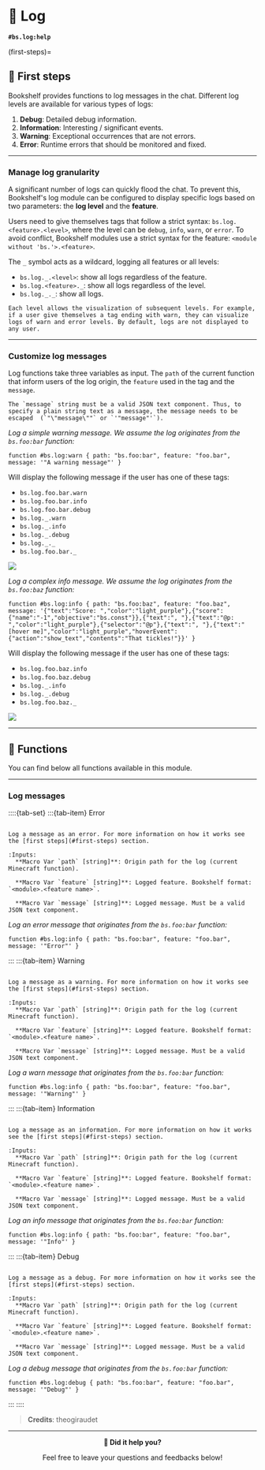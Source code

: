 # 📄 Log

**`#bs.log:help`**

(first-steps)=
## 👶 First steps

Bookshelf provides functions to log messages in the chat. Different log levels are available for various types of logs:
1. **Debug**: Detailed debug information.
2. **Information**: Interesting / significant events.
3. **Warning**: Exceptional occurrences that are not errors.
4. **Error**: Runtime errors that should be monitored and fixed.

---

### Manage log granularity

A significant number of logs can quickly flood the chat. To prevent this, Bookshelf's log module can be configured to display specific logs based on two parameters: the **log level** and the **feature**.

Users need to give themselves tags that follow a strict syntax: `bs.log.<feature>.<level>`, where the level can be `debug`, `info`, `warn`, or `error`. To avoid conflict, Bookshelf modules use a strict syntax for the feature: `<module without 'bs.'>.<feature>`.

The `_` symbol acts as a wildcard, logging all features or all levels:
- `bs.log._.<level>`: show all logs regardless of the feature.
- `bs.log.<feature>._`: show all logs regardless of the level.
- `bs.log._._`: show all logs.

```{note}
Each level allows the visualization of subsequent levels. For example, if a user give themselves a tag ending with warn, they can visualize logs of warn and error levels. By default, logs are not displayed to any user.
```

---

### Customize log messages

Log functions take three variables as input. The `path` of the current function that inform users of the log origin, the `feature` used in the tag and the `message`.

```{warning}
The `message` string must be a valid JSON text component. Thus, to specify a plain string text as a message, the message needs to be escaped  (`"\"message\""` or `'"message"'`).
```

*Log a simple warning message. We assume the log originates from the `bs.foo:bar` function:*
```mcfunction
function #bs.log:warn { path: "bs.foo:bar", feature: "foo.bar", message: '"A warning message"' }
```
Will display the following message if the user has one of these tags:
- `bs.log.foo.bar.warn`
- `bs.log.foo.bar.info`
- `bs.log.foo.bar.debug`
- `bs.log._.warn`
- `bs.log._.info`
- `bs.log._.debug`
- `bs.log._._`
- `bs.log.foo.bar._`

![](/_imgs/modules/log/example-1.png)

*Log a complex info message. We assume the log originates from the `bs.foo:baz` function:*
```mcfunction
function #bs.log:info { path: "bs.foo:baz", feature: "foo.baz", message: '{"text":"Score: ","color":"light_purple"},{"score":{"name":"-1","objective":"bs.const"}},{"text":", "},{"text":"@p: ","color":"light_purple"},{"selector":"@p"},{"text":", "},{"text":"[hover me]","color":"light_purple","hoverEvent":{"action":"show_text","contents":"That tickles!"}}' }
```

Will display the following message if the user has one of these tags:
- `bs.log.foo.baz.info`
- `bs.log.foo.baz.debug`
- `bs.log._.info`
- `bs.log._.debug`
- `bs.log.foo.baz._`

![](/_imgs/modules/log/example-2.png)

---

## 🔧 Functions

You can find below all functions available in this module.

---

### Log messages

::::{tab-set}
:::{tab-item} Error
```{function} #bs.log:error

Log a message as an error. For more information on how it works see the [first steps](#first-steps) section.

:Inputs:
  **Macro Var `path` [string]**: Origin path for the log (current Minecraft function).

  **Macro Var `feature` [string]**: Logged feature. Bookshelf format: `<module>.<feature name>`.

  **Macro Var `message` [string]**: Logged message. Must be a valid JSON text component.
```

*Log an error message that originates from the `bs.foo:bar` function:*
```mcfunction
function #bs.log:info { path: "bs.foo:bar", feature: "foo.bar", message: '"Error"' }
```
:::
:::{tab-item} Warning
```{function} #bs.log:warn

Log a message as a warning. For more information on how it works see the [first steps](#first-steps) section.

:Inputs:
  **Macro Var `path` [string]**: Origin path for the log (current Minecraft function).

  **Macro Var `feature` [string]**: Logged feature. Bookshelf format: `<module>.<feature name>`.

  **Macro Var `message` [string]**: Logged message. Must be a valid JSON text component.
```

*Log a warn message that originates from the `bs.foo:bar` function:*
```mcfunction
function #bs.log:info { path: "bs.foo:bar", feature: "foo.bar", message: '"Warning"' }
```
:::
:::{tab-item} Information
```{function} #bs.log:info

Log a message as an information. For more information on how it works see the [first steps](#first-steps) section.

:Inputs:
  **Macro Var `path` [string]**: Origin path for the log (current Minecraft function).

  **Macro Var `feature` [string]**: Logged feature. Bookshelf format: `<module>.<feature name>`.

  **Macro Var `message` [string]**: Logged message. Must be a valid JSON text component.
```

*Log an info message that originates from the `bs.foo:bar` function:*
```mcfunction
function #bs.log:info { path: "bs.foo:bar", feature: "foo.bar", message: '"Info"' }
```
:::
:::{tab-item} Debug
```{function} #bs.log:debug

Log a message as a debug. For more information on how it works see the [first steps](#first-steps) section.

:Inputs:
  **Macro Var `path` [string]**: Origin path for the log (current Minecraft function).

  **Macro Var `feature` [string]**: Logged feature. Bookshelf format: `<module>.<feature name>`.

  **Macro Var `message` [string]**: Logged message. Must be a valid JSON text component.
```

*Log a debug message that originates from the `bs.foo:bar` function:*
```mcfunction
function #bs.log:debug { path: "bs.foo:bar", feature: "foo.bar", message: '"Debug"' }
```
:::
::::

> **Credits**: theogiraudet

---

<div id="gs-comments" align=center>

**💬 Did it help you?**

Feel free to leave your questions and feedbacks below!

</div>
